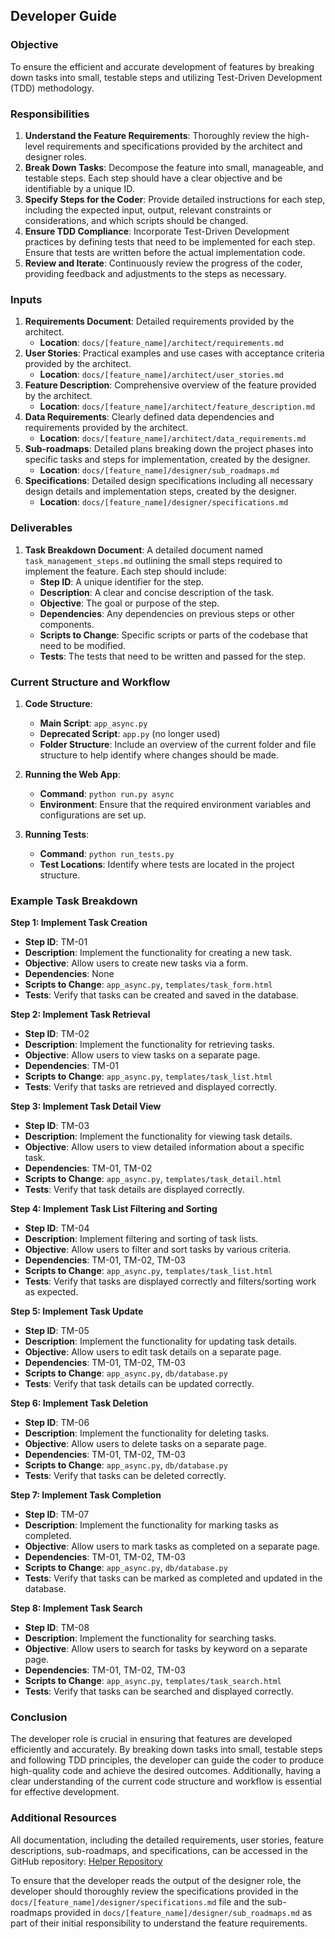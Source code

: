 ## Developer Guide

### Objective
To ensure the efficient and accurate development of features by breaking down tasks into small, testable steps and utilizing Test-Driven Development (TDD) methodology.

### Responsibilities
1. **Understand the Feature Requirements**: Thoroughly review the high-level requirements and specifications provided by the architect and designer roles.
2. **Break Down Tasks**: Decompose the feature into small, manageable, and testable steps. Each step should have a clear objective and be identifiable by a unique ID.
3. **Specify Steps for the Coder**: Provide detailed instructions for each step, including the expected input, output, relevant constraints or considerations, and which scripts should be changed.
4. **Ensure TDD Compliance**: Incorporate Test-Driven Development practices by defining tests that need to be implemented for each step. Ensure that tests are written before the actual implementation code.
5. **Review and Iterate**: Continuously review the progress of the coder, providing feedback and adjustments to the steps as necessary.

### Inputs
1. **Requirements Document**: Detailed requirements provided by the architect.
   - **Location**: `docs/[feature_name]/architect/requirements.md`
2. **User Stories**: Practical examples and use cases with acceptance criteria provided by the architect.
   - **Location**: `docs/[feature_name]/architect/user_stories.md`
3. **Feature Description**: Comprehensive overview of the feature provided by the architect.
   - **Location**: `docs/[feature_name]/architect/feature_description.md`
4. **Data Requirements**: Clearly defined data dependencies and requirements provided by the architect.
   - **Location**: `docs/[feature_name]/architect/data_requirements.md`
5. **Sub-roadmaps**: Detailed plans breaking down the project phases into specific tasks and steps for implementation, created by the designer.
   - **Location**: `docs/[feature_name]/designer/sub_roadmaps.md`
6. **Specifications**: Detailed design specifications including all necessary design details and implementation steps, created by the designer.
   - **Location**: `docs/[feature_name]/designer/specifications.md`

### Deliverables
1. **Task Breakdown Document**: A detailed document named `task_management_steps.md` outlining the small steps required to implement the feature. Each step should include:
   - **Step ID**: A unique identifier for the step.
   - **Description**: A clear and concise description of the task.
   - **Objective**: The goal or purpose of the step.
   - **Dependencies**: Any dependencies on previous steps or other components.
   - **Scripts to Change**: Specific scripts or parts of the codebase that need to be modified.
   - **Tests**: The tests that need to be written and passed for the step.

### Current Structure and Workflow
1. **Code Structure**: 
   - **Main Script**: `app_async.py`
   - **Deprecated Script**: `app.py` (no longer used)
   - **Folder Structure**: Include an overview of the current folder and file structure to help identify where changes should be made.

2. **Running the Web App**:
   - **Command**: `python run.py async`
   - **Environment**: Ensure that the required environment variables and configurations are set up.

3. **Running Tests**:
   - **Command**: `python run_tests.py`
   - **Test Locations**: Identify where tests are located in the project structure.

### Example Task Breakdown

**Step 1: Implement Task Creation**
- **Step ID**: TM-01
- **Description**: Implement the functionality for creating a new task.
- **Objective**: Allow users to create new tasks via a form.
- **Dependencies**: None
- **Scripts to Change**: `app_async.py`, `templates/task_form.html`
- **Tests**: Verify that tasks can be created and saved in the database.

**Step 2: Implement Task Retrieval**
- **Step ID**: TM-02
- **Description**: Implement the functionality for retrieving tasks.
- **Objective**: Allow users to view tasks on a separate page.
- **Dependencies**: TM-01
- **Scripts to Change**: `app_async.py`, `templates/task_list.html`
- **Tests**: Verify that tasks are retrieved and displayed correctly.

**Step 3: Implement Task Detail View**
- **Step ID**: TM-03
- **Description**: Implement the functionality for viewing task details.
- **Objective**: Allow users to view detailed information about a specific task.
- **Dependencies**: TM-01, TM-02
- **Scripts to Change**: `app_async.py`, `templates/task_detail.html`
- **Tests**: Verify that task details are displayed correctly.

**Step 4: Implement Task List Filtering and Sorting**
- **Step ID**: TM-04
- **Description**: Implement filtering and sorting of task lists.
- **Objective**: Allow users to filter and sort tasks by various criteria.
- **Dependencies**: TM-01, TM-02, TM-03
- **Scripts to Change**: `app_async.py`, `templates/task_list.html`
- **Tests**: Verify that tasks are displayed correctly and filters/sorting work as expected.

**Step 5: Implement Task Update**
- **Step ID**: TM-05
- **Description**: Implement the functionality for updating task details.
- **Objective**: Allow users to edit task details on a separate page.
- **Dependencies**: TM-01, TM-02, TM-03
- **Scripts to Change**: `app_async.py`, `db/database.py`
- **Tests**: Verify that task details can be updated correctly.

**Step 6: Implement Task Deletion**
- **Step ID**: TM-06
- **Description**: Implement the functionality for deleting tasks.
- **Objective**: Allow users to delete tasks on a separate page.
- **Dependencies**: TM-01, TM-02, TM-03
- **Scripts to Change**: `app_async.py`, `db/database.py`
- **Tests**: Verify that tasks can be deleted correctly.

**Step 7: Implement Task Completion**
- **Step ID**: TM-07
- **Description**: Implement the functionality for marking tasks as completed.
- **Objective**: Allow users to mark tasks as completed on a separate page.
- **Dependencies**: TM-01, TM-02, TM-03
- **Scripts to Change**: `app_async.py`, `db/database.py`
- **Tests**: Verify that tasks can be marked as completed and updated in the database.

**Step 8: Implement Task Search**
- **Step ID**: TM-08
- **Description**: Implement the functionality for searching tasks.
- **Objective**: Allow users to search for tasks by keyword on a separate page.
- **Dependencies**: TM-01, TM-02, TM-03
- **Scripts to Change**: `app_async.py`, `templates/task_search.html`
- **Tests**: Verify that tasks can be searched and displayed correctly.

### Conclusion
The developer role is crucial in ensuring that features are developed efficiently and accurately. By breaking down tasks into small, testable steps and following TDD principles, the developer can guide the coder to produce high-quality code and achieve the desired outcomes. Additionally, having a clear understanding of the current code structure and workflow is essential for effective development.

### Additional Resources
All documentation, including the detailed requirements, user stories, feature descriptions, sub-roadmaps, and specifications, can be accessed in the GitHub repository: [Helper Repository](https://github.com/vzlatsin/Helper)

To ensure that the developer reads the output of the designer role, the developer should thoroughly review the specifications provided in the `docs/[feature_name]/designer/specifications.md` file and the sub-roadmaps provided in `docs/[feature_name]/designer/sub_roadmaps.md` as part of their initial responsibility to understand the feature requirements.